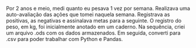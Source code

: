 Por 2 anos e meio, medi quanto eu pesava 1 vez por semana. Realizava uma auto-avaliação das ações que tomei naquela semana. Registrava as positivas, as negativas e assinalava metas para a seguinte. O registro do peso, em kg, foi inicialmente anotado em um caderno. Na sequência, criei um arquivo .ods com os dados armazenados. Em seguida, converti para .csv para poder trabalhar com Python e Pandas.
